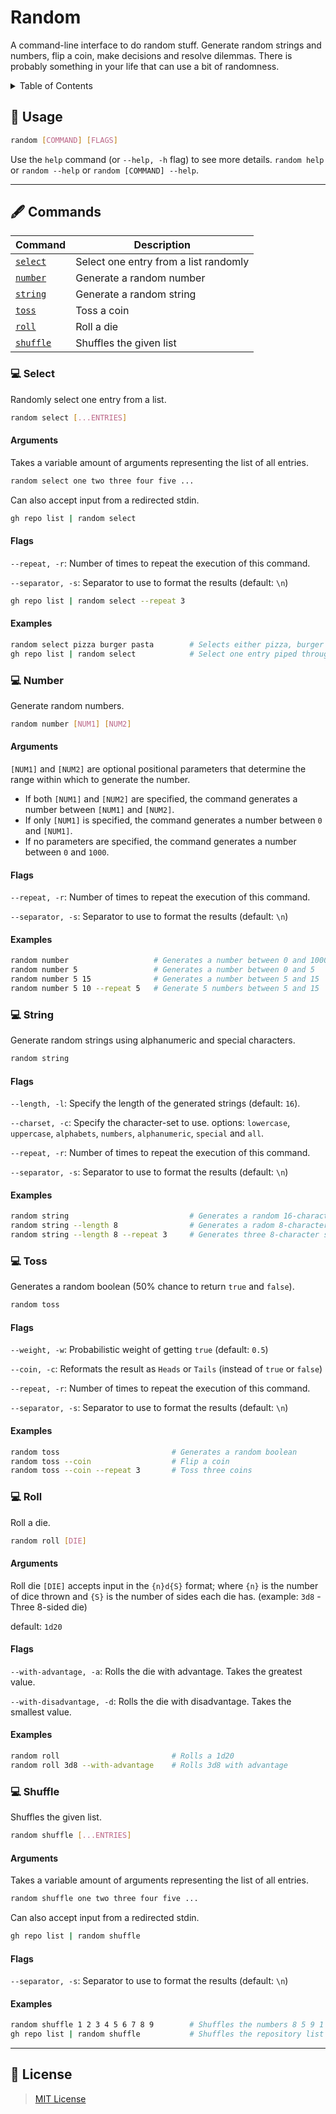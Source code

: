 <h1>Random</h1>

A command-line interface to do random stuff. Generate random strings and numbers, flip a coin, make decisions and resolve dilemmas. There is probably something in your life that can use a bit of randomness.

<details>
    <summary>Table of Contents</summary>

- [📖 Usage](#-usage)
- [🖋 Commands](#-commands)
  - [💻 Select](#-select)
    - [Arguments](#arguments)
    - [Flags](#flags)
    - [Examples](#examples)
  - [💻 Number](#-number)
    - [Arguments](#arguments-1)
    - [Flags](#flags-1)
    - [Examples](#examples-1)
  - [💻 String](#-string)
    - [Flags](#flags-2)
    - [Examples](#examples-2)
  - [💻 Toss](#-toss)
    - [Flags](#flags-3)
    - [Examples](#examples-3)
  - [💻 Roll](#-roll)
    - [Arguments](#arguments-2)
    - [Flags](#flags-4)
    - [Examples](#examples-4)
  - [💻 Shuffle](#-shuffle)
    - [Arguments](#arguments-3)
    - [Flags](#flags-5)
    - [Examples](#examples-5)
- [📑 License](#-license)

</details>

## 📖 Usage

```sh
random [COMMAND] [FLAGS]
```

Use the `help` command (or `--help, -h` flag) to see more details. `random help` or `random --help` or `random [COMMAND] --help`.

---

## 🖋 Commands

| Command               | Description                           |
| --------------------- | ------------------------------------- |
| [`select`](#select)   | Select one entry from a list randomly |
| [`number`](#number)   | Generate a random number              |
| [`string`](#string)   | Generate a random string              |
| [`toss`](#toss)       | Toss a coin                           |
| [`roll`](#roll)       | Roll a die                            |
| [`shuffle`](#shuffle) | Shuffles the given list               |

### 💻 Select

Randomly select one entry from a list.

```sh
random select [...ENTRIES]
```

#### Arguments

Takes a variable amount of arguments representing the list of all entries.

```sh
random select one two three four five ...
```

Can also accept input from a redirected stdin.

```sh
gh repo list | random select
```

#### Flags

`--repeat, -r`: Number of times to repeat the execution of this command.

`--separator, -s`: Separator to use to format the results (default: `\n`)

```sh
gh repo list | random select --repeat 3
```

#### Examples

```sh
random select pizza burger pasta        # Selects either pizza, burger or pasta
gh repo list | random select            # Select one entry piped through stdin
```


### 💻 Number

Generate random numbers.

```sh
random number [NUM1] [NUM2]
```

#### Arguments

`[NUM1]` and `[NUM2]` are optional positional parameters that determine the range within which to generate the number.

- If both `[NUM1]` and `[NUM2]` are specified, the command generates a number between `[NUM1]` and `[NUM2]`.
- If only `[NUM1]` is specified, the command generates a number between `0` and `[NUM1]`.
- If no parameters are specified, the command generates a number between `0` and `1000`.

#### Flags

`--repeat, -r`: Number of times to repeat the execution of this command.

`--separator, -s`: Separator to use to format the results (default: `\n`)

#### Examples

```sh
random number                   # Generates a number between 0 and 1000
random number 5                 # Generates a number between 0 and 5
random number 5 15              # Generates a number between 5 and 15
random number 5 10 --repeat 5   # Generate 5 numbers between 5 and 15     
```

### 💻 String

Generate random strings using alphanumeric and special characters.

```sh
random string
```

#### Flags

`--length, -l`: Specify the length of the generated strings (default: `16`).

`--charset, -c`: Specify the character-set to use. options: `lowercase`, `uppercase`, `alphabets`, `numbers`, `alphanumeric`, `special` and `all`.

`--repeat, -r`: Number of times to repeat the execution of this command.

`--separator, -s`: Separator to use to format the results (default: `\n`)

#### Examples

```sh
random string                           # Generates a random 16-character string
random string --length 8                # Generates a radom 8-character string
random string --length 8 --repeat 3     # Generates three 8-character strings
```

### 💻 Toss

Generates a random boolean (50% chance to return `true` and `false`).

```sh
random toss
```

#### Flags

`--weight, -w`: Probabilistic weight of getting `true` (default: `0.5`)

`--coin, -c`: Reformats the result as `Heads` or `Tails` (instead of `true` or `false`)

`--repeat, -r`: Number of times to repeat the execution of this command.

`--separator, -s`: Separator to use to format the results (default: `\n`)

#### Examples

```sh
random toss                         # Generates a random boolean
random toss --coin                  # Flip a coin
random toss --coin --repeat 3       # Toss three coins
```

### 💻 Roll

Roll a die.

```sh
random roll [DIE]
```

#### Arguments

Roll die `[DIE]` accepts input in the `{n}d{S}` format; where `{n}` is the number of dice thrown and `{S}` is the number of sides each die has. (example: `3d8` - Three 8-sided die)

default: `1d20`

#### Flags

`--with-advantage, -a`: Rolls the die with advantage. Takes the greatest value.

`--with-disadvantage, -d`: Rolls the die with disadvantage. Takes the smallest value.

#### Examples

```sh
random roll                         # Rolls a 1d20
random roll 3d8 --with-advantage    # Rolls 3d8 with advantage
```

### 💻 Shuffle

Shuffles the given list.

```sh
random shuffle [...ENTRIES]
```

#### Arguments

Takes a variable amount of arguments representing the list of all entries.

```sh
random shuffle one two three four five ...
```

Can also accept input from a redirected stdin.

```sh
gh repo list | random shuffle
```

#### Flags

`--separator, -s`: Separator to use to format the results (default: `\n`)

#### Examples

```sh
random shuffle 1 2 3 4 5 6 7 8 9        # Shuffles the numbers 8 5 9 1 7 3 6 4 2
gh repo list | random shuffle           # Shuffles the repository list
```

---

## 📑 License

> [MIT License](./LICENSE)